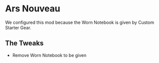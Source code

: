 # Ars Nouveau

We configured this mod because the Worn Notebook is given by Custom Starter Gear.

## The Tweaks

- Remove Worn Notebook to be given
